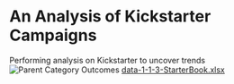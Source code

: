 # An Analysis of Kickstarter Campaigns
Performing analysis on Kickstarter to uncover trends
![Parent Category Outcomes](https://user-images.githubusercontent.com/111616227/193671826-b98c949c-df56-42fe-8168-81cca940b364.png)
[data-1-1-3-StarterBook.xlsx](https://github.com/laminatejml/kickstarter-analysis/files/9700649/data-1-1-3-StarterBook.xlsx)
